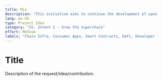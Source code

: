 ```yaml
---
title: Mix 
description: "This initiative aims to continue the development of open-source infrastructure for the Optimism Collective towards strategically enabling the governance-related incentives to achieve objectives of: increasing OP votable supply, increasing active OP delegations, and rewarding beneficial delegate behavior (including participation and involvement)."
lang: en-US
type: Project Idea
category: "S5: Intent 2 - Grow the Superchain"
effort: Medium 
labels: "Chain Infra, Consumer Apps, Smart Contracts, DeFi, Developer Tooling"
---
```


# Title

Description of the request/idea/contribution. 